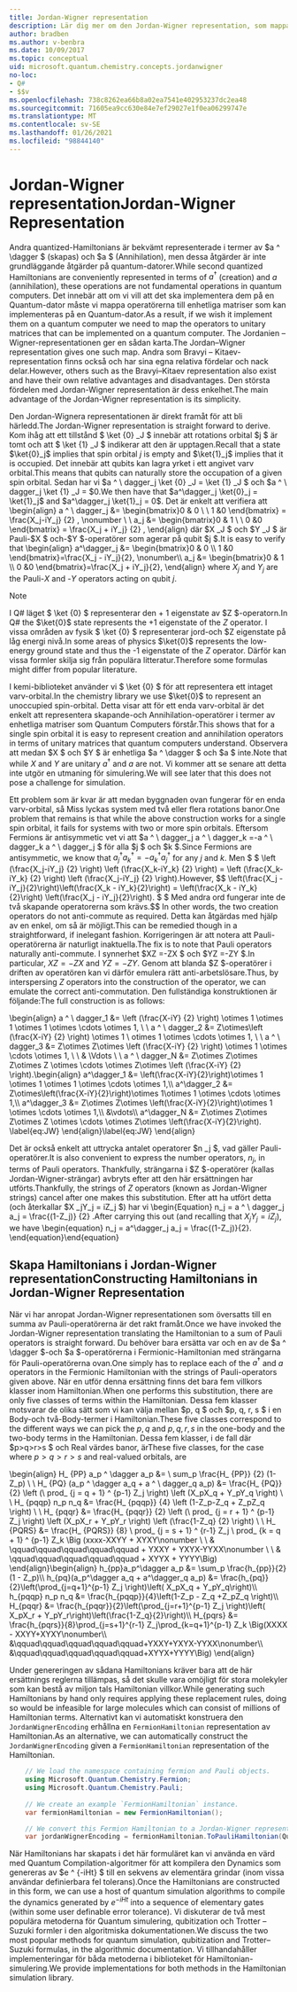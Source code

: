 ```yaml
---
title: Jordan-Wigner representation
description: Lär dig mer om den Jordan-Wigner representation, som mappar Hamiltonian-operatörer till enhetliga matriser som kan vara enklare att implementera på en Quantum-dator.
author: bradben
ms.author: v-benbra
ms.date: 10/09/2017
ms.topic: conceptual
uid: microsoft.quantum.chemistry.concepts.jordanwigner
no-loc:
- Q#
- $$v
ms.openlocfilehash: 738c8262ea66b8a02ea7541e402953237dc2ea48
ms.sourcegitcommit: 71605ea9cc630e84e7ef29027e1f0ea06299747e
ms.translationtype: MT
ms.contentlocale: sv-SE
ms.lasthandoff: 01/26/2021
ms.locfileid: "98844140"
---
```

# <a name="jordan-wigner-representation"></a><span data-ttu-id="0e33a-103">Jordan-Wigner representation</span><span class="sxs-lookup"><span data-stu-id="0e33a-103">Jordan-Wigner Representation</span></span>

<span data-ttu-id="0e33a-104">Andra quantized-Hamiltonians är bekvämt representerade i termer av $a ^ \dagger $ (skapas) och $a $ (Annihilation), men dessa åtgärder är inte grundläggande åtgärder på quantum-datorer.</span><span class="sxs-lookup"><span data-stu-id="0e33a-104">While second quantized Hamiltonians are conveniently represented in terms of $a^\dagger$ (creation) and $a$ (annihilation), these operations are not fundamental operations in quantum computers.</span></span>
<span data-ttu-id="0e33a-105">Det innebär att om vi vill att det ska implementera dem på en Quantum-dator måste vi mappa operatörerna till enhetliga matriser som kan implementeras på en Quantum-dator.</span><span class="sxs-lookup"><span data-stu-id="0e33a-105">As a result, if we wish it implement them on a quantum computer we need to map the operators to unitary matrices that can be implemented on a quantum computer.</span></span>
<span data-ttu-id="0e33a-106">The Jordanien – Wigner-representationen ger en sådan karta.</span><span class="sxs-lookup"><span data-stu-id="0e33a-106">The Jordan–Wigner representation gives one such map.</span></span>
<span data-ttu-id="0e33a-107">Andra som Bravyi – Kitaev-representation finns också och har sina egna relativa fördelar och nack delar.</span><span class="sxs-lookup"><span data-stu-id="0e33a-107">However, others such as the Bravyi–Kitaev representation also exist and have their own relative advantages and disadvantages.</span></span>
<span data-ttu-id="0e33a-108">Den största fördelen med Jordan-Wigner representation är dess enkelhet.</span><span class="sxs-lookup"><span data-stu-id="0e33a-108">The main advantage of the Jordan-Wigner representation is its simplicity.</span></span>

<span data-ttu-id="0e33a-109">Den Jordan-Wignera representationen är direkt framåt för att bli härledd.</span><span class="sxs-lookup"><span data-stu-id="0e33a-109">The Jordan-Wigner representation is straight forward to derive.</span></span>
<span data-ttu-id="0e33a-110">Kom ihåg att ett tillstånd $ \ket {0} _J $ innebär att rotations orbital $j $ är tomt och att $ \ket {1} _J $ indikerar att den är upptagen.</span><span class="sxs-lookup"><span data-stu-id="0e33a-110">Recall that a state $\ket{0}_j$ implies that spin orbital $j$ is empty and $\ket{1}_j$ implies that it is occupied.</span></span>
<span data-ttu-id="0e33a-111">Det innebär att qubits kan lagra yrket i ett angivet varv orbital.</span><span class="sxs-lookup"><span data-stu-id="0e33a-111">This means that qubits can naturally store the occupation of a given spin orbital.</span></span>
<span data-ttu-id="0e33a-112">Sedan har vi $a ^ \ dagger_j \ket {0} _J = \ket {1} _J $ och $a ^ \ dagger_j \ket {1} _J = $0.</span><span class="sxs-lookup"><span data-stu-id="0e33a-112">We then have that $a^\dagger_j \ket{0}_j = \ket{1}_j$ and $a^\dagger_j \ket{1}_j = 0$.</span></span>
<span data-ttu-id="0e33a-113">Det är enkelt att verifiera att \begin{align} a ^ \ dagger_j &= \begin{bmatrix}0 & 0 \\ \ 1 &0 \end{bmatrix} = \frac{X_j-iY_j} {2} , \nonumber \\ \\ a_j &= \begin{bmatrix}0 & 1 \\ \ 0 &0 \end{bmatrix} = \frac{X_j + iY_j} {2} , \end{align} där $X _J $ och $Y _J $ är Pauli-$X $ och-$Y $-operatörer som agerar på qubit $j $.</span><span class="sxs-lookup"><span data-stu-id="0e33a-113">It is easy to verify that \begin{align} a^\dagger_j &= \begin{bmatrix}0 & 0 \\\ 1 &0 \end{bmatrix}=\frac{X_j - iY_j}{2}, \nonumber\\\\ a_j &= \begin{bmatrix}0 & 1 \\\ 0 &0 \end{bmatrix}=\frac{X_j + iY_j}{2}, \end{align} where $X_j$ and $Y_j$ are the Pauli-$X$ and -$Y$ operators acting on qubit $j$.</span></span>

>[!NOTE]
> <span data-ttu-id="0e33a-114">I Q# läget $ \ket {0} $ representerar den + 1 eigenstate av $Z $-operatorn.</span><span class="sxs-lookup"><span data-stu-id="0e33a-114">In Q# the $\ket{0}$ state represents the +1 eigenstate of the $Z$ operator.</span></span> <span data-ttu-id="0e33a-115">I vissa områden av fysik $ \ket {0} $ representerar jord-och $Z eigenstate på låg energi nivå.</span><span class="sxs-lookup"><span data-stu-id="0e33a-115">In some areas of physics $\ket{0}$ represents the low-energy ground state and thus the -1 eigenstate of the $Z$ operator.</span></span> <span data-ttu-id="0e33a-116">Därför kan vissa formler skilja sig från populära litteratur.</span><span class="sxs-lookup"><span data-stu-id="0e33a-116">Therefore some formulas might differ from popular literature.</span></span>

<span data-ttu-id="0e33a-117">I kemi-biblioteket använder vi $ \ket {0} $ för att representera ett intaget varv-orbital.</span><span class="sxs-lookup"><span data-stu-id="0e33a-117">In the chemistry library we use $\ket{0}$ to represent an unoccupied spin-orbital.</span></span>
<span data-ttu-id="0e33a-118">Detta visar att för ett enda varv-orbital är det enkelt att representera skapande-och Annihilation-operatörer i termer av enhetliga matriser som Quantum Computers förstår.</span><span class="sxs-lookup"><span data-stu-id="0e33a-118">This shows that for a single spin orbital it is easy to represent creation and annihilation operators in terms of unitary matrices that quantum computers understand.</span></span>
<span data-ttu-id="0e33a-119">Observera att medan $X $ och $Y $ är enhetliga $a ^ \dagger $ och $a $ inte.</span><span class="sxs-lookup"><span data-stu-id="0e33a-119">Note that while $X$ and $Y$ are unitary $a^\dagger$ and $a$ are not.</span></span>
<span data-ttu-id="0e33a-120">Vi kommer att se senare att detta inte utgör en utmaning för simulering.</span><span class="sxs-lookup"><span data-stu-id="0e33a-120">We will see later that this does not pose a challenge for simulation.</span></span>

<span data-ttu-id="0e33a-121">Ett problem som är kvar är att medan byggnaden ovan fungerar för en enda varv-orbital, så Miss lyckas system med två eller flera rotations banor.</span><span class="sxs-lookup"><span data-stu-id="0e33a-121">One problem that remains is that while the above construction works for a single spin orbital, it fails for systems with two or more spin orbitals.</span></span>
<span data-ttu-id="0e33a-122">Eftersom Fermions är antisymmetic vet vi att $a ^ \ dagger_j a ^ \ dagger_k =-a ^ \ dagger_k a ^ \ dagger_j $ för alla $j $ och $k $.</span><span class="sxs-lookup"><span data-stu-id="0e33a-122">Since Fermions are antisymmetic, we know that $a^\dagger_j a^\dagger_k = - a^\dagger_k a^\dagger_j$ for any $j$ and $k$.</span></span>
<span data-ttu-id="0e33a-123">Men $ $ \left (\frac{X_j-iY_j} {2} \right) \left (\frac{X_k-iY_k} {2} \right) = \left (\frac{X_k-iY_k} {2} \right) \left (\frac{X_j-iY_j} {2} \right).</span><span class="sxs-lookup"><span data-stu-id="0e33a-123">However, $$ \left(\frac{X_j - iY_j}{2}\right)\left(\frac{X_k - iY_k}{2}\right) = \left(\frac{X_k - iY_k}{2}\right) \left(\frac{X_j - iY_j}{2}\right).</span></span>
<span data-ttu-id="0e33a-124">$ $ Med andra ord fungerar inte de två skapande operatorerna som krävs.</span><span class="sxs-lookup"><span data-stu-id="0e33a-124">$$ In other words, the two creation operators do not anti-commute as required.</span></span>
<span data-ttu-id="0e33a-125">Detta kan åtgärdas med hjälp av en enkel, om så är möjligt.</span><span class="sxs-lookup"><span data-stu-id="0e33a-125">This can be remedied though in a straightforward, if inelegant fashion.</span></span>
<span data-ttu-id="0e33a-126">Korrigeringen är att notera att Pauli-operatörerna är naturligt inaktuella.</span><span class="sxs-lookup"><span data-stu-id="0e33a-126">The fix is to note that Pauli operators naturally anti-commute.</span></span>
<span data-ttu-id="0e33a-127">I synnerhet $XZ =-ZX $ och $YZ =-ZY $.</span><span class="sxs-lookup"><span data-stu-id="0e33a-127">In particular, $XZ = -ZX$ and $YZ=-ZY$.</span></span>
<span data-ttu-id="0e33a-128">Genom att blanda $Z $-operatörer i driften av operatören kan vi därför emulera rätt anti-arbetslösare.</span><span class="sxs-lookup"><span data-stu-id="0e33a-128">Thus, by interspersing $Z$ operators into the construction of the operator, we can emulate the correct anti-commutation.</span></span>
<span data-ttu-id="0e33a-129">Den fullständiga konstruktionen är följande:</span><span class="sxs-lookup"><span data-stu-id="0e33a-129">The full construction is as follows:</span></span> 

<span data-ttu-id="0e33a-130">\begin{align} a ^ \ dagger_1 &= \left (\frac{X-iY} {2} \right) \otimes 1 \otimes 1 \otimes 1 \otimes \cdots \otimes 1, \\ \\ a ^ \ dagger_2 &= Z\otimes\left (\frac{X-iY} {2} \right) \otimes 1 \ otimes 1 \otimes \cdots \otimes 1, \\ \\ a ^ \ dagger_3 &= Z\otimes Z\otimes \left (\frac{X-iY} {2} \right) \otimes 1 \otimes \cdots \otimes 1, \\ \\ & \Vdots \\ \\ a ^ \ dagger_N &= Z\otimes Z\otimes Z\otimes Z \otimes \cdots \otimes Z\otimes \left (\frac{X-iY} {2} \right).</span><span class="sxs-lookup"><span data-stu-id="0e33a-130">\begin{align} a^\dagger_1 &= \left(\frac{X-iY}{2}\right)\otimes 1 \otimes 1 \otimes 1 \otimes \cdots \otimes 1,\\\\ a^\dagger_2 &= Z\otimes\left(\frac{X-iY}{2}\right)\otimes 1\otimes 1 \otimes \cdots \otimes 1,\\\\ a^\dagger_3 &= Z\otimes Z\otimes \left(\frac{X-iY}{2}\right)\otimes 1 \otimes \cdots \otimes 1,\\\\ &\vdots\\\\ a^\dagger_N &= Z\otimes Z\otimes Z\otimes Z \otimes \cdots \otimes Z\otimes \left(\frac{X-iY}{2}\right).</span></span> <span data-ttu-id="0e33a-131">\label{eq:JW} \end{align}</span><span class="sxs-lookup"><span data-stu-id="0e33a-131">\label{eq:JW} \end{align}</span></span>

<span data-ttu-id="0e33a-132">Det är också enkelt att uttrycka antalet operatorer $n _j $, vad gäller Pauli-operatörer.</span><span class="sxs-lookup"><span data-stu-id="0e33a-132">It is also convenient to express the number operators, $n_j$, in terms of Pauli operators.</span></span>
<span data-ttu-id="0e33a-133">Thankfully, strängarna i $Z $-operatörer (kallas Jordan-Wigner-strängar) avbryts efter att den här ersättningen har utförts.</span><span class="sxs-lookup"><span data-stu-id="0e33a-133">Thankfully, the strings of $Z$ operators (known as Jordan-Wigner strings) cancel after one makes this substitution.</span></span>
<span data-ttu-id="0e33a-134">Efter att ha utfört detta (och återkallar $X _jY_j = iZ_j $) har vi \begin{Equation} n_j = a ^ \ dagger_j a_j = \frac{(1-Z_j)} {2} .</span><span class="sxs-lookup"><span data-stu-id="0e33a-134">After carrying this out (and recalling that $X_jY_j=iZ_j$), we have \begin{equation} n_j = a^\dagger_j a_j = \frac{(1-Z_j)}{2}.</span></span>
<span data-ttu-id="0e33a-135">\end{equation}</span><span class="sxs-lookup"><span data-stu-id="0e33a-135">\end{equation}</span></span>


## <a name="constructing-hamiltonians-in-jordan-wigner-representation"></a><span data-ttu-id="0e33a-136">Skapa Hamiltonians i Jordan-Wigner representation</span><span class="sxs-lookup"><span data-stu-id="0e33a-136">Constructing Hamiltonians in Jordan-Wigner Representation</span></span>

<span data-ttu-id="0e33a-137">När vi har anropat Jordan-Wigner representationen som översatts till en summa av Pauli-operatörerna är det rakt framåt.</span><span class="sxs-lookup"><span data-stu-id="0e33a-137">Once we have invoked the Jordan-Wigner representation translating the Hamiltonian to a sum of Pauli operators is straight forward.</span></span>
<span data-ttu-id="0e33a-138">Du behöver bara ersätta var och en av de $a ^ \dagger $-och $a $-operatörerna i Fermionic-Hamiltonian med strängarna för Pauli-operatörerna ovan.</span><span class="sxs-lookup"><span data-stu-id="0e33a-138">One simply has to replace each of the $a^\dagger$ and $a$ operators in the Fermionic Hamiltonian with the strings of Pauli-operators given above.</span></span>
<span data-ttu-id="0e33a-139">När en utför denna ersättning finns det bara fem villkors klasser inom Hamiltonian.</span><span class="sxs-lookup"><span data-stu-id="0e33a-139">When one performs this substitution, there are only five classes of terms within the Hamiltonian.</span></span>
<span data-ttu-id="0e33a-140">Dessa fem klasser motsvarar de olika sätt som vi kan välja mellan $p, q $ och $p, q, r, s $ i en Body-och två-Body-termer i Hamiltonian.</span><span class="sxs-lookup"><span data-stu-id="0e33a-140">These five classes correspond to the different ways we can pick the $p,q$ and $p,q,r,s$ in the one-body and the two-body terms in the Hamiltonian.</span></span>
<span data-ttu-id="0e33a-141">Dessa fem klasser, i de fall där $p>q>r>s $ och Real värdes banor, är</span><span class="sxs-lookup"><span data-stu-id="0e33a-141">These five classes, for the case where $p>q>r>s$ and real-valued orbitals, are</span></span>

<span data-ttu-id="0e33a-142">\begin{align} H_ {PP} a_p ^ \dagger a_p &= \ sum_p \frac{H_ {PP}} {2} (1-Z_p) \\ \\ H_ {PQ} (a_p ^ \dagger a_q + a ^ \ dagger_q a_p) &= \frac{H_ {PQ}} {2} \left (\ prod_ {j = q + 1} ^ {p-1} Z_j \right) \left (X_pX_q + Y_pY_q \right) \\ \\ H_ {pqqp} n_p n_q &= \frac{H_ {pqqp}} {4} \left (1-Z_p-Z_q + Z_pZ_q \right) \\ \\ H_ {pqqr} &= \frac{H_ {pqqr}} {2} \left (\ prod_ {j = r + 1} ^ {p-1} Z_j \right) \left (X_pX_r + Y_pY_r \right) \left (\frac{1-Z_q} {2} \right) \\ \\ H_ {PQRS} &= \frac{H_ {PQRS}} {8} \ prod_ {j = s + 1} ^ {r-1} Z_j \ prod_ {k = q + 1} ^ {p-1} Z_k \Big (xxxx-XXYY + XYXY\nonumber \\ \\ & \qquad\qquad\qquad\qquad\qquad + YXXY + YXYX-YYXX\nonumber \\ \\ & \qquad\qquad\qquad\qquad\qquad + XYYX + YYYY\Big) \end{align}</span><span class="sxs-lookup"><span data-stu-id="0e33a-142">\begin{align} h_{pp}a_p^\dagger a_p &= \sum_p \frac{h_{pp}}{2}(1 - Z_p)\\\\ h_{pq}(a_p^\dagger a_q + a^\dagger_q a_p) &= \frac{h_{pq}}{2}\left(\prod_{j=q+1}^{p-1} Z_j \right)\left( X_pX_q + Y_pY_q\right)\\\\ h_{pqqp} n_p n_q &=  \frac{h_{pqqp}}{4}\left(1-Z_p - Z_q +Z_pZ_q \right)\\\\ H_{pqqr} &= \frac{h_{pqqr}}{2}\left(\prod_{j=r+1}^{p-1} Z_j \right)\left( X_pX_r + Y_pY_r\right)\left(\frac{1-Z_q}{2}\right)\\\\ H_{pqrs} &= \frac{h_{pqrs}}{8}\prod_{j=s+1}^{r-1} Z_j\prod_{k=q+1}^{p-1} Z_k \Big(XXXX - XXYY+XYXY\nonumber\\\\ &\qquad\qquad\qquad\qquad\qquad+YXXY+YXYX-YYXX\nonumber\\\\ &\qquad\qquad\qquad\qquad\qquad+XYYX+YYYY\Big) \end{align}</span></span>

<span data-ttu-id="0e33a-143">Under genereringen av sådana Hamiltonians kräver bara att de här ersättnings reglerna tillämpas, så det skulle vara omöjligt för stora molekyler som kan bestå av miljon tals Hamiltonian villkor.</span><span class="sxs-lookup"><span data-stu-id="0e33a-143">While generating such Hamiltonians by hand only requires applying these replacement rules, doing so would be infeasible for large molecules which can consist of millions of Hamiltonian terms.</span></span>
<span data-ttu-id="0e33a-144">Alternativt kan vi automatiskt konstruera den `JordanWignerEncoding` erhållna en `FermionHamiltonian` representation av Hamiltonian.</span><span class="sxs-lookup"><span data-stu-id="0e33a-144">As an alternative, we can automatically construct the `JordanWignerEncoding` given a `FermionHamiltonian` representation of the Hamiltonian.</span></span>

```csharp
    // We load the namespace containing fermion and Pauli objects. 
    using Microsoft.Quantum.Chemistry.Fermion;
    using Microsoft.Quantum.Chemistry.Pauli;
    
    // We create an example `FermionHamiltonian` instance.
    var fermionHamiltonian = new FermionHamiltonian();

    // We convert this Fermion Hamiltonian to a Jordan-Wigner representation.
    var jordanWignerEncoding = fermionHamiltonian.ToPauliHamiltonian(QubitEncoding.JordanWigner);
```

<span data-ttu-id="0e33a-145">När Hamiltonians har skapats i det här formuläret kan vi använda en värd med Quantum Compilation-algoritmer för att kompilera den Dynamics som genereras av $e ^ {-iHt} $ till en sekvens av elementära grindar (inom vissa användar definierbara fel tolerans).</span><span class="sxs-lookup"><span data-stu-id="0e33a-145">Once the Hamiltonians are constructed in this form, we can use a host of quantum simulation algorithms to compile the dynamics generated by $e^{-iHt}$ into a sequence of elementary gates (within some user definable error tolerance).</span></span>
<span data-ttu-id="0e33a-146">Vi diskuterar de två mest populära metoderna för Quantum simulering, qubitization och Trotter – Suzuki formler i den algoritmiska dokumentationen.</span><span class="sxs-lookup"><span data-stu-id="0e33a-146">We discuss the two most popular methods for quantum simulation, qubitization and Trotter–Suzuki formulas, in the algorithmic documentation.</span></span> <span data-ttu-id="0e33a-147">Vi tillhandahåller implementeringar för båda metoderna i biblioteket för Hamiltonian-simulering.</span><span class="sxs-lookup"><span data-stu-id="0e33a-147">We provide implementations for both methods in the Hamiltonian simulation library.</span></span>
